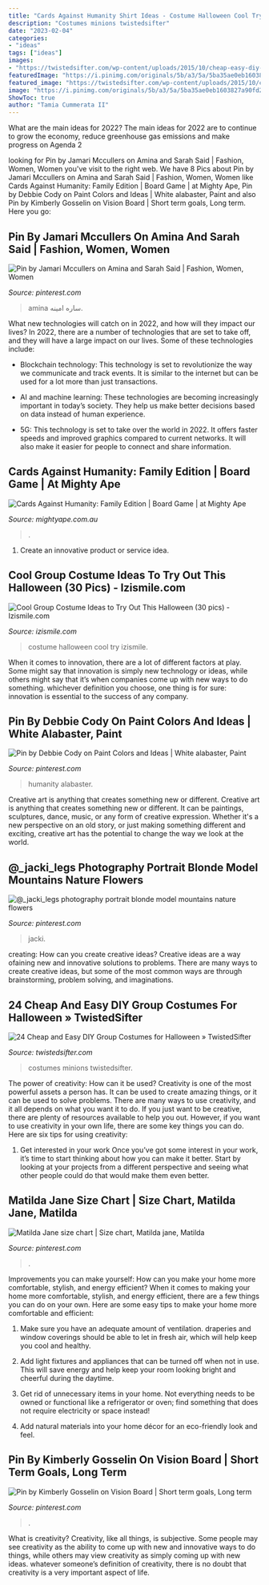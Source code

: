 ```yaml
---
title: "Cards Against Humanity Shirt Ideas - Costume Halloween Cool Try Izismile"
description: "Costumes minions twistedsifter"
date: "2023-02-04"
categories:
- "ideas"
tags: ["ideas"]
images:
- "https://twistedsifter.com/wp-content/uploads/2015/10/cheap-easy-diy-group-costumes-for-halloween-4.jpg?resize=586"
featuredImage: "https://i.pinimg.com/originals/5b/a3/5a/5ba35ae0eb1603827a90fd2c3e65612c.jpg"
featured_image: "https://twistedsifter.com/wp-content/uploads/2015/10/cheap-easy-diy-group-costumes-for-halloween-4.jpg?resize=586"
image: "https://i.pinimg.com/originals/5b/a3/5a/5ba35ae0eb1603827a90fd2c3e65612c.jpg"
ShowToc: true
author: "Tamia Cummerata II"
---
```



What are the main ideas for 2022?
The main ideas for 2022 are to continue to grow the economy, reduce greenhouse gas emissions and make progress on Agenda 2
	

		
looking for Pin by Jamari Mccullers on Amina and Sarah Said | Fashion, Women, Women you've visit to the right web. We have 8 Pics about Pin by Jamari Mccullers on Amina and Sarah Said | Fashion, Women, Women like Cards Against Humanity: Family Edition | Board Game | at Mighty Ape, Pin by Debbie Cody on Paint Colors and Ideas | White alabaster, Paint and also Pin by Kimberly Gosselin on Vision Board | Short term goals, Long term. Here you go:
		
    
## Pin By Jamari Mccullers On Amina And Sarah Said | Fashion, Women, Women

<img loading=lazy src="https://i.pinimg.com/736x/67/40/c4/6740c4faca5a01dc380136f9d17b9117.jpg" onerror="this.onerror=null;this.src='https://tse3.mm.bing.net/th?id=OIP.2tksFvVuQ3_0i-3kfXJTBgAAAA&amp;pid=15.1';" alt="Pin by Jamari Mccullers on Amina and Sarah Said | Fashion, Women, Women">

_Source: pinterest.com_

>amina ساره امينه. 

	

What new technologies will catch on in 2022, and how will they impact our lives?
In 2022, there are a number of technologies that are set to take off, and they will have a large impact on our lives. Some of these technologies include: 
- Blockchain technology: This technology is set to revolutionize the way we communicate and track events. It is similar to the internet but can be used for a lot more than just transactions. 

- AI and machine learning: These technologies are becoming increasingly important in today’s society. They help us make better decisions based on data instead of human experience. 

- 5G: This technology is set to take over the world in 2022. It offers faster speeds and improved graphics compared to current networks. It will also make it easier for people to connect and share information.

    
## Cards Against Humanity: Family Edition | Board Game | At Mighty Ape

<img loading=lazy src="https://d3fa68hw0m2vcc.cloudfront.net/d19/237467838.jpeg" onerror="this.onerror=null;this.src='https://tse4.mm.bing.net/th?id=OIP.-R07d9arokknkpfaghxulQHaOE&amp;pid=15.1';" alt="Cards Against Humanity: Family Edition | Board Game | at Mighty Ape">

_Source: mightyape.com.au_

>. 

	

1. Create an innovative product or service idea.

    
## Cool Group Costume Ideas To Try Out This Halloween (30 Pics) - Izismile.com

<img loading=lazy src="http://img.izismile.com/img/img7/20140930/640/cool_group_costume_ideas_to_try_out_this_halloween_640_07.jpg" onerror="this.onerror=null;this.src='https://tse1.mm.bing.net/th?id=OIP.vIQ2LFd6nF2s5g_LlU_6PgHaE3&amp;pid=15.1';" alt="Cool Group Costume Ideas to Try Out This Halloween (30 pics) - Izismile.com">

_Source: izismile.com_

>costume halloween cool try izismile. 

	

When it comes to innovation, there are a lot of different factors at play. Some might say that innovation is simply new technology or ideas, while others might say that it’s when companies come up with new ways to do something. whichever definition you choose, one thing is for sure: innovation is essential to the success of any company.

    
## Pin By Debbie Cody On Paint Colors And Ideas | White Alabaster, Paint

<img loading=lazy src="https://i.pinimg.com/736x/89/f0/14/89f014e2cb1368f8ef29262734d121ca.jpg" onerror="this.onerror=null;this.src='https://tse3.mm.bing.net/th?id=OIP.A0K6MT0StvfYpgCNVO8m3wHaJ4&amp;pid=15.1';" alt="Pin by Debbie Cody on Paint Colors and Ideas | White alabaster, Paint">

_Source: pinterest.com_

>humanity alabaster. 

	

Creative art is anything that creates something new or different.
Creative art is anything that creates something new or different. It can be paintings, sculptures, dance, music, or any form of creative expression. Whether it's a new perspective on an old story, or just making something different and exciting, creative art has the potential to change the way we look at the world.

    
## @_jacki_legs Photography Portrait Blonde Model Mountains Nature Flowers

<img loading=lazy src="https://i.pinimg.com/originals/5b/a3/5a/5ba35ae0eb1603827a90fd2c3e65612c.jpg" onerror="this.onerror=null;this.src='https://tse2.mm.bing.net/th?id=OIP.tp-dMRurUAPyG6BXWMwq2QHaLG&amp;pid=15.1';" alt="@_jacki_legs photography portrait blonde model mountains nature flowers">

_Source: pinterest.com_

>jacki. 

	

creating: How can you create creative ideas?
Creative ideas are a way ofaining new and innovative solutions to problems. There are many ways to create creative ideas, but some of the most common ways are through brainstorming, problem solving, and imaginations.

    
## 24 Cheap And Easy DIY Group Costumes For Halloween » TwistedSifter

<img loading=lazy src="https://twistedsifter.com/wp-content/uploads/2015/10/cheap-easy-diy-group-costumes-for-halloween-4.jpg?resize=586" onerror="this.onerror=null;this.src='https://tse3.mm.bing.net/th?id=OIP.TA6Rzfx-Gyxu7OIlZIUMggHaE8&amp;pid=15.1';" alt="24 Cheap and Easy DIY Group Costumes for Halloween » TwistedSifter">

_Source: twistedsifter.com_

>costumes minions twistedsifter. 

	

The power of creativity: How can it be used?
Creativity is one of the most powerful assets a person has. It can be used to create amazing things, or it can be used to solve problems. There are many ways to use creativity, and it all depends on what you want it to do. If you just want to be creative, there are plenty of resources available to help you out. However, if you want to use creativity in your own life, there are some key things you can do. Here are six tips for using creativity: 
1. Get interested in your work
Once you’ve got some interest in your work, it’s time to start thinking about how you can make it better. Start by looking at your projects from a different perspective and seeing what other people could do that would make them even better.

    
## Matilda Jane Size Chart | Size Chart, Matilda Jane, Matilda

<img loading=lazy src="https://i.pinimg.com/736x/b7/40/63/b740633e68d6ec9817584e36a34b7695--matilda-jane-charts.jpg" onerror="this.onerror=null;this.src='https://tse4.mm.bing.net/th?id=OIP.c4VI3WyEVI1KyTrNZbj4IgHaJ4&amp;pid=15.1';" alt="Matilda Jane size chart | Size chart, Matilda jane, Matilda">

_Source: pinterest.com_

>. 

	

Improvements you can make yourself: How can you make your home more comfortable, stylish, and energy efficient?
When it comes to making your home more comfortable, stylish, and energy efficient, there are a few things you can do on your own. Here are some easy tips to make your home more comfortable and efficient: 
1. Make sure you have an adequate amount of ventilation. draperies and window coverings should be able to let in fresh air, which will help keep you cool and healthy.

2. Add light fixtures and appliances that can be turned off when not in use. This will save energy and help keep your room looking bright and cheerful during the daytime.

3. Get rid of unnecessary items in your home. Not everything needs to be owned or functional like a refrigerator or oven; find something that does not require electricity or space instead!

4. Add natural materials into your home décor for an eco-friendly look and feel.

    
## Pin By Kimberly Gosselin On Vision Board | Short Term Goals, Long Term

<img loading=lazy src="https://i.pinimg.com/originals/96/b9/50/96b950e71e4f7275bcba64b06e88905f.jpg" onerror="this.onerror=null;this.src='https://tse1.mm.bing.net/th?id=OIP.w5ciNWiXBEROCBD-HZFOCAHaJ4&amp;pid=15.1';" alt="Pin by Kimberly Gosselin on Vision Board | Short term goals, Long term">

_Source: pinterest.com_

>. 

	

What is creativity?
Creativity, like all things, is subjective. Some people may see creativity as the ability to come up with new and innovative ways to do things, while others may view creativity as simply coming up with new ideas. whatever someone’s definition of creativity, there is no doubt that creativity is a very important aspect of life.

